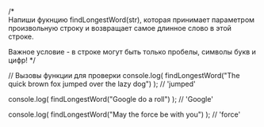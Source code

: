 /*  
  Напиши фукнцию findLongestWord(str), которая принимает 
  параметром произвольную строку и возвращает самое длинное слово в этой строке.   
  
  Важное условие - в строке могут быть только пробелы, символы букв и цифр!
*/


// Вызовы функции для проверки
console.log(
  findLongestWord("The quick brown fox jumped over the lazy dog")
); // 'jumped'

console.log(
  findLongestWord("Google do a roll")
); // 'Google'

console.log(
  findLongestWord("May the force be with you")
); // 'force'



